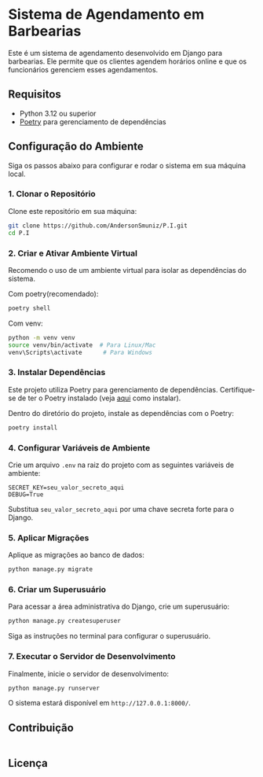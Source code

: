 # Sistema de Agendamento em Barbearias

Este é um sistema de agendamento desenvolvido em Django para barbearias. Ele permite que os clientes agendem horários online e que os funcionários gerenciem esses agendamentos.

## Requisitos

- Python 3.12 ou superior
- [Poetry](https://python-poetry.org/) para gerenciamento de dependências

## Configuração do Ambiente

Siga os passos abaixo para configurar e rodar o sistema em sua máquina local.

### 1. Clonar o Repositório

Clone este repositório em sua máquina:

```bash
git clone https://github.com/AndersonSmuniz/P.I.git
cd P.I
```

### 2. Criar e Ativar Ambiente Virtual

Recomendo o uso de um ambiente virtual para isolar as dependências do sistema.

Com poetry(recomendado):
```bash
poetry shell
```

Com venv:
```bash
python -m venv venv
source venv/bin/activate  # Para Linux/Mac
venv\Scripts\activate      # Para Windows
```

### 3. Instalar Dependências

Este projeto utiliza Poetry para gerenciamento de dependências. Certifique-se de ter o Poetry instalado (veja [aqui](https://python-poetry.org/docs/#installation) como instalar).

Dentro do diretório do projeto, instale as dependências com o Poetry:

```bash
poetry install
```

### 4. Configurar Variáveis de Ambiente

Crie um arquivo `.env` na raiz do projeto com as seguintes variáveis de ambiente:

```plaintext
SECRET_KEY=seu_valor_secreto_aqui
DEBUG=True
```

Substitua `seu_valor_secreto_aqui` por uma chave secreta forte para o Django.

### 5. Aplicar Migrações

Aplique as migrações ao banco de dados:

```bash
python manage.py migrate
```

### 6. Criar um Superusuário

Para acessar a área administrativa do Django, crie um superusuário:

```bash
python manage.py createsuperuser
```

Siga as instruções no terminal para configurar o superusuário.

### 7. Executar o Servidor de Desenvolvimento

Finalmente, inicie o servidor de desenvolvimento:

```bash
python manage.py runserver
```

O sistema estará disponível em `http://127.0.0.1:8000/`.

## Contribuição

```
```

## Licença

```
```